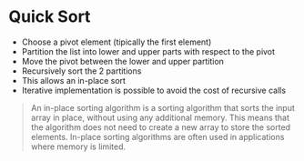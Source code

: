 # Quick Sort

* Choose a pivot element (tipically the first element)
* Partition the list into lower and upper parts with respect to the pivot
* Move the pivot between the lower and upper partition
* Recursively sort the 2 partitions
* This allows an in-place sort
* Iterative implementation is possible to avoid the cost of recursive calls

>An in-place sorting algorithm is a sorting algorithm that sorts the input array in place, without using any additional memory. This means that the algorithm does not need to create a new array to store the sorted elements. In-place sorting algorithms are often used in applications where memory is limited.